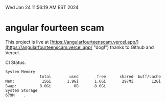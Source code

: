 Wed Jan 24 11:56:19 AM EST 2024

# angular fourteen scam


This project is live at [https://angularfourteenscam.vercel.app/](https://angularfourteenscam.vercel.app/ "dog!") thanks to Github and Vercel.

CI Status: 

```bash
System Memory
               total        used        free      shared  buff/cache   available
Mem:            15Gi       1.9Gi       1.6Gi       297Mi        12Gi        13Gi
Swap:          8.0Gi          0B       8.0Gi
System Storage
679M	.
```
```bash
